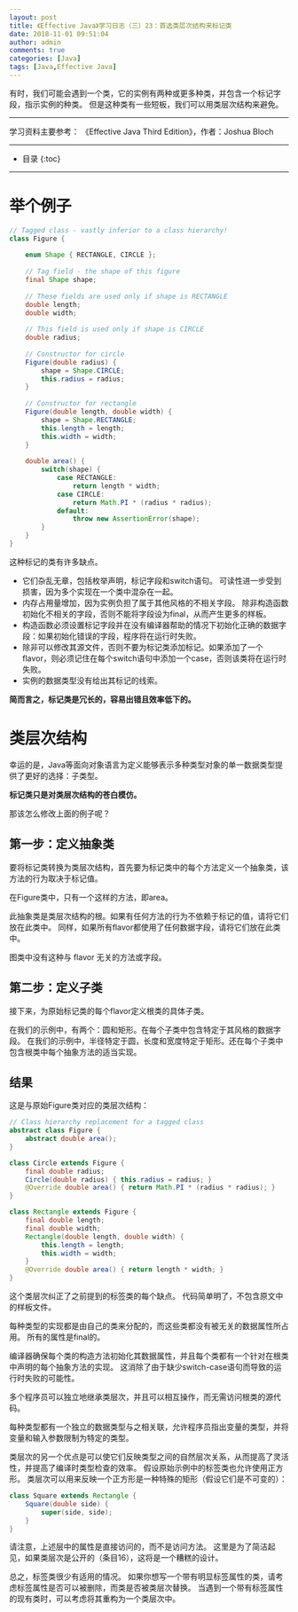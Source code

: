 ```yaml
---
layout: post
title: 《Effective Java》学习日志（三）23：首选类层次结构来标记类
date: 2018-11-01 09:51:04
author: admin
comments: true
categories: [Java]
tags: [Java,Effective Java]
---
```


有时，我们可能会遇到一个类，它的实例有两种或更多种类，并包含一个标记字段，指示实例的种类。
但是这种类有一些短板，我们可以用类层次结构来避免。

<!-- more -->
---

学习资料主要参考： 《Effective Java Third Edition》，作者：Joshua Bloch

---



* 目录
{:toc}

---

# 举个例子

```java
// Tagged class - vastly inferior to a class hierarchy!
class Figure {
    
    enum Shape { RECTANGLE, CIRCLE };
    
    // Tag field - the shape of this figure
    final Shape shape;
    
    // These fields are used only if shape is RECTANGLE
    double length;
    double width;
    
    // This field is used only if shape is CIRCLE
    double radius;
    
    // Constructor for circle
    Figure(double radius) {
        shape = Shape.CIRCLE;
        this.radius = radius;
    }
    
    // Constructor for rectangle
    Figure(double length, double width) {
        shape = Shape.RECTANGLE;
        this.length = length;
        this.width = width;
    }
    
    double area() {
        switch(shape) {
            case RECTANGLE:
                return length * width;
            case CIRCLE:
                return Math.PI * (radius * radius);
            default:
                throw new AssertionError(shape);
        }
    }
}
```

这种标记的类有许多缺点。 

- 它们杂乱无章，包括枚举声明，标记字段和switch语句。 可读性进一步受到损害，因为多个实现在一个类中混杂在一起。 
- 内存占用量增加，因为实例负担了属于其他风格的不相关字段。 除非构造函数初始化不相关的字段，否则不能将字段设为final，从而产生更多的样板。 
- 构造函数必须设置标记字段并在没有编译器帮助的情况下初始化正确的数据字段：如果初始化错误的字段，程序将在运行时失败。 
- 除非可以修改其源文件，否则不要为标记类添加标记。如果添加了一个flavor，则必须记住在每个switch语句中添加一个case，否则该类将在运行时失败。 
- 实例的数据类型没有给出其标记的线索。 

**简而言之，标记类是冗长的，容易出错且效率低下的。**

# 类层次结构

幸运的是，Java等面向对象语言为定义能够表示多种类型对象的单一数据类型提供了更好的选择：子类型。 

**标记类只是对类层次结构的苍白模仿。**

那该怎么修改上面的例子呢？

## 第一步：定义抽象类

要将标记类转换为类层次结构，首先要为标记类中的每个方法定义一个抽象类，该方法的行为取决于标记值。

在Figure类中，只有一个这样的方法，即area。

此抽象类是类层次结构的根。如果有任何方法的行为不依赖于标记的值，请将它们放在此类中。
同样，如果所有flavor都使用了任何数据字段，请将它们放在此类中。

图类中没有这种与 flavor 无关的方法或字段。

## 第二步：定义子类

接下来，为原始标记类的每个flavor定义根类的具体子类。

在我们的示例中，有两个：圆和矩形。在每个子类中包含特定于其风格的数据字段。
在我们的示例中，半径特定于圆，长度和宽度特定于矩形。还在每个子类中包含根类中每个抽象方法的适当实现。

## 结果

这是与原始Figure类对应的类层次结构：

```java
// Class hierarchy replacement for a tagged class
abstract class Figure {
    abstract double area();
}

class Circle extends Figure {
    final double radius;
    Circle(double radius) { this.radius = radius; }
    @Override double area() { return Math.PI * (radius * radius); }
}

class Rectangle extends Figure {
    final double length;
    final double width;
    Rectangle(double length, double width) {
        this.length = length;
        this.width = width;
    }
    @Override double area() { return length * width; }
}
```

这个类层次纠正了之前提到的标签类的每个缺点。 代码简单明了，不包含原文中的样板文件。 

每种类型的实现都是由自己的类来分配的，而这些类都没有被无关的数据属性所占用。 
所有的属性是final的。 

编译器确保每个类的构造方法初始化其数据属性，并且每个类都有一个针对在根类中声明的每个抽象方法的实现。
这消除了由于缺少switch-case语句而导致的运行时失败的可能性。 
 
多个程序员可以独立地继承类层次，并且可以相互操作，而无需访问根类的源代码。 

每种类型都有一个独立的数据类型与之相关联，允许程序员指出变量的类型，并将变量和输入参数限制为特定的类型。

类层次的另一个优点是可以使它们反映类型之间的自然层次关系，从而提高了灵活性，并提高了编译时类型检查的效率。 
假设原始示例中的标签类也允许使用正方形。 
类层次可以用来反映一个正方形是一种特殊的矩形（假设它们是不可变的）：

```java
class Square extends Rectangle {
    Square(double side) {
        super(side, side);
    }
}
```
请注意，上述层中的属性是直接访问的，而不是访问方法。 
这里是为了简洁起见，如果类层次是公开的（条目16），这将是一个糟糕的设计。

总之，标签类很少有适用的情况。 
如果你想写一个带有明显标签属性的类，请考虑标签属性是否可以被删除，而类是否被类层次替换。 
当遇到一个带有标签属性的现有类时，可以考虑将其重构为一个类层次中。




